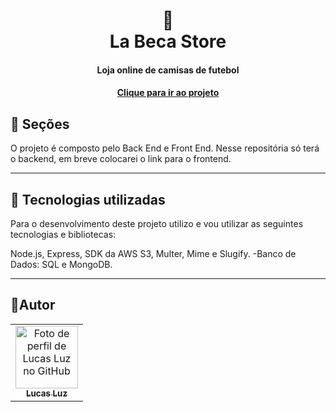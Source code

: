 <h1 align="center">
  🥼<br>La Beca Store
</h1>

<h4 align="center">
  Loja online de camisas de futebol
</h4>



<h4 align="center"><a href="https://github.com/lucasfelipeluz/labecastore/">Clique para ir ao projeto</a></h4>

## 📖 Seções
O projeto é composto pelo Back End e Front End. Nesse repositória só terá o backend, em breve colocarei o link para o frontend.

---

## 🔧 Tecnologias utilizadas
Para o desenvolvimento deste projeto utilizo e vou utilizar as seguintes tecnologias e bibliotecas:

Node.js, Express, SDK da AWS S3, Multer, Mime e Slugify.
-Banco de Dados:
SQL e MongoDB.

---

## 🧟Autor<br>
<table>
  <tr>
    <td align="center">
      <a href="https://github.com/lucasfelipeluz">
        <img src="https://avatars.githubusercontent.com/lucasfelipeluz" width="100px;" alt="Foto de perfil de Lucas Luz no GitHub"/><br>
        <sub>
          <b>Lucas Luz</b>
        </sub>
      </a>
    </td>
  </tr>
</table>
